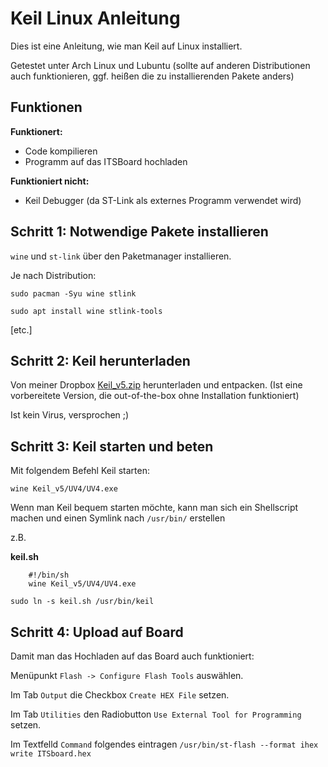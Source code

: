 # Keil Linux Anleitung

Dies ist eine Anleitung, wie man Keil auf Linux installiert.

Getestet unter Arch Linux und Lubuntu
(sollte auf anderen Distributionen auch funktionieren, ggf.
heißen die zu installierenden Pakete anders)

## Funktionen

**Funktionert:**

- Code kompilieren
- Programm auf das ITSBoard hochladen

**Funktioniert nicht:**

- Keil Debugger (da ST-Link als externes Programm verwendet wird)

## Schritt 1: Notwendige Pakete installieren

`wine` und `st-link` über den Paketmanager installieren.

Je nach Distribution:

`sudo pacman -Syu wine stlink`

`sudo apt install wine stlink-tools`

[etc.]

## Schritt 2: Keil herunterladen

Von meiner Dropbox [Keil_v5.zip](https://www.dropbox.com/s/ditsd04i56gsmvq/Keil_v5.zip?dl=1) herunterladen und entpacken. (Ist eine vorbereitete Version, die out-of-the-box ohne Installation funktioniert)

Ist kein Virus, versprochen ;)

## Schritt 3: Keil starten und beten

Mit folgendem Befehl Keil starten:

`wine Keil_v5/UV4/UV4.exe`

Wenn man Keil bequem starten möchte, kann man sich ein Shellscript machen
und einen Symlink nach `/usr/bin/` erstellen

z.B.

**keil.sh**

```
    #!/bin/sh
    wine Keil_v5/UV4/UV4.exe
```

`sudo ln -s keil.sh /usr/bin/keil`

## Schritt 4: Upload auf Board

Damit man das Hochladen auf das Board auch funktioniert:

Menüpunkt `Flash -> Configure Flash Tools` auswählen.

Im Tab `Output` die Checkbox `Create HEX File` setzen.

Im Tab `Utilities` den Radiobutton `Use External Tool for Programming` setzen.

Im Textfelld `Command` folgendes eintragen `/usr/bin/st-flash --format ihex write ITSboard.hex`
